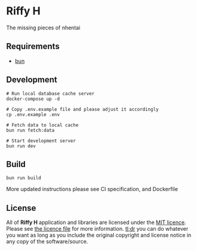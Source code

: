 # Riffy H

The missing pieces of nhentai

## Requirements

- [bun](https://bun.sh/)

## Development

```
# Run local database cache server
docker-compose up -d

# Copy .env.example file and please adjust it accordingly
cp .env.example .env

# Fetch data to local cache
bun run fetch:data

# Start development server
bun run dev
```

## Build

```
bun run build
```

More updated instructions please see CI specification, and Dockerfile

## License

All of **Riffy H** application and libraries are licensed under the [MIT licence](https://opensource.org/licenses/MIT). Please see [the licence file](LICENCE) for more information. [tl;dr](https://tldrlegal.com/license/mit-license) you can do whatever you want as long as you include the original copyright and license notice in any copy of the software/source.

